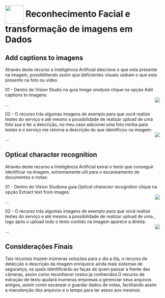 <h1>
    <a href="https://www.dio.me/">
     <img align="center" width="60px" src="https://hermes.dio.me/lab_projects/badges/f38a62b8-2880-4fd2-82ff-ba263ce97cdb.png"></a>
    <span> Reconhecimento Facial e transformação de imagens em Dados</span>
</h1>

## Add captions to imagens
Através deste recurso a Inteligência Artificial descreve o que esta presente na imagem, possibilitando assim que deficientes visuais saibam o que esta presente na foto ou video.

01 - Dentro do Vision Studio na guia *Image analysis* clique na opção Add captions to imagens:   
<img align="right" src="https://raw.githubusercontent.com/alexklenio/DIO-Microsoft-Azure-AI-Fundamentals/main/imagens/DP02%20-Vis%C3%A3o%20Computacional/01.png" width=""/> 

...

02 - O recurso trás algumas imagens de exemplo para que você realize testes do serviço e até mesmo a possibilidade de realizar upload de uma foto sua e ter a descrição, no meu caso adicionei uma foto minha para testes e o serviço me retorna a descrição do que identificou na imagem:   
<img align="right" src="https://raw.githubusercontent.com/alexklenio/DIO-Microsoft-Azure-AI-Fundamentals/main/imagens/DP02%20-Vis%C3%A3o%20Computacional/02.png" width=""/> 

...

## Optical character recognition
Através deste recurso a Inteligência Artificial extrai o texto que conseguir identificar na imagem, extremamente util para o escaneamento de documentos e notas:

01 - Dentro do Vision Studiona guia *Optical character recognition* clique na opção Extract text from images:   
<img align="right" src="https://raw.githubusercontent.com/alexklenio/DIO-Microsoft-Azure-AI-Fundamentals/main/imagens/DP02%20-Vis%C3%A3o%20Computacional/03.png" width=""/> 

...


02 - O recurso trás algumas imagens de exemplo para que você realize testes do serviço e até mesmo a possibilidade de realizar upload de uma , logo após o upload todo o texto contido na imagem aparece a direita:   
<img align="right" src="https://raw.githubusercontent.com/alexklenio/DIO-Microsoft-Azure-AI-Fundamentals/main/imagens/DP02%20-Vis%C3%A3o%20Computacional/04.png" width=""/> 

...

## Considerações Finais

 Tais recursos trazem inúmeras soluções para o dia a dia, o recurso de detecção e descrição da imagem enriquece ainda mais sistemas de segurança, os quais identificarão as faças de quem passar a frente das câmeras, assim como reconhecer rostos ja conhecidos.O recurso de estração de texto ajudará inumeras empresas a gerenciar seus arquivos antigos, assim como escanear e guardar dados de notas, facilitando assim a manutenção dos arquivos e o tempo para ter aesso aos mesmos.

